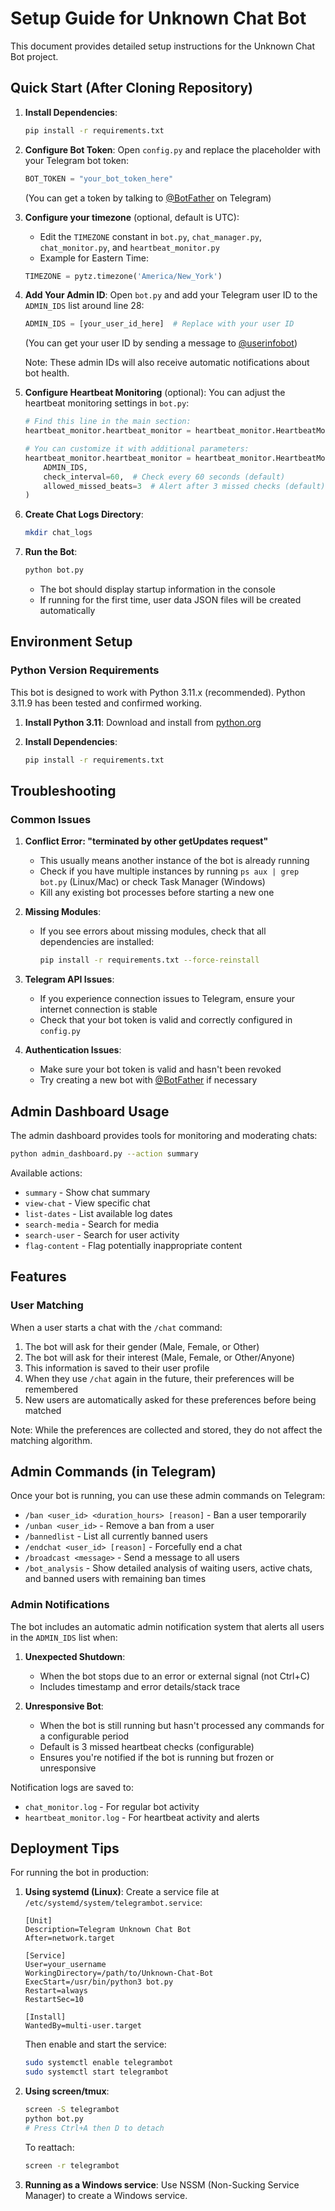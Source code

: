 # Setup Guide for Unknown Chat Bot

This document provides detailed setup instructions for the Unknown Chat Bot project.

## Quick Start (After Cloning Repository)

1. **Install Dependencies**:
   ```bash
   pip install -r requirements.txt
   ```

2. **Configure Bot Token**:
   Open `config.py` and replace the placeholder with your Telegram bot token:
   ```python
   BOT_TOKEN = "your_bot_token_here"
   ```
   (You can get a token by talking to [@BotFather](https://t.me/BotFather) on Telegram)

3. **Configure your timezone** (optional, default is UTC):
   - Edit the `TIMEZONE` constant in `bot.py`, `chat_manager.py`, `chat_monitor.py`, and `heartbeat_monitor.py`
   - Example for Eastern Time:
   ```python
   TIMEZONE = pytz.timezone('America/New_York')
   ```

4. **Add Your Admin ID**:
   Open `bot.py` and add your Telegram user ID to the `ADMIN_IDS` list around line 28:
   ```python
   ADMIN_IDS = [your_user_id_here]  # Replace with your user ID
   ```
   (You can get your user ID by sending a message to [@userinfobot](https://t.me/userinfobot))
   
   Note: These admin IDs will also receive automatic notifications about bot health.

5. **Configure Heartbeat Monitoring** (optional):
   You can adjust the heartbeat monitoring settings in `bot.py`:
   ```python
   # Find this line in the main section:
   heartbeat_monitor.heartbeat_monitor = heartbeat_monitor.HeartbeatMonitor(ADMIN_IDS)
   
   # You can customize it with additional parameters:
   heartbeat_monitor.heartbeat_monitor = heartbeat_monitor.HeartbeatMonitor(
       ADMIN_IDS,
       check_interval=60,  # Check every 60 seconds (default)
       allowed_missed_beats=3  # Alert after 3 missed checks (default)
   )
   ```

6. **Create Chat Logs Directory**:
   ```bash
   mkdir chat_logs
   ```

7. **Run the Bot**:
   ```bash
   python bot.py
   ```
   - The bot should display startup information in the console
   - If running for the first time, user data JSON files will be created automatically

## Environment Setup

### Python Version Requirements

This bot is designed to work with Python 3.11.x (recommended). Python 3.11.9 has been tested and confirmed working.

1. **Install Python 3.11**:
   Download and install from [python.org](https://www.python.org/downloads/)

2. **Install Dependencies**:
   ```bash
   pip install -r requirements.txt
   ```

## Troubleshooting

### Common Issues

1. **Conflict Error: "terminated by other getUpdates request"**
   - This usually means another instance of the bot is already running
   - Check if you have multiple instances by running `ps aux | grep bot.py` (Linux/Mac) or check Task Manager (Windows)
   - Kill any existing bot processes before starting a new one

2. **Missing Modules**:
   - If you see errors about missing modules, check that all dependencies are installed:
     ```bash
     pip install -r requirements.txt --force-reinstall
     ```

3. **Telegram API Issues**:
   - If you experience connection issues to Telegram, ensure your internet connection is stable
   - Check that your bot token is valid and correctly configured in `config.py`

4. **Authentication Issues**:
   - Make sure your bot token is valid and hasn't been revoked
   - Try creating a new bot with [@BotFather](https://t.me/BotFather) if necessary

## Admin Dashboard Usage

The admin dashboard provides tools for monitoring and moderating chats:

```bash
python admin_dashboard.py --action summary
```

Available actions:
- `summary` - Show chat summary
- `view-chat` - View specific chat
- `list-dates` - List available log dates
- `search-media` - Search for media
- `search-user` - Search for user activity
- `flag-content` - Flag potentially inappropriate content

## Features

### User Matching

When a user starts a chat with the `/chat` command:

1. The bot will ask for their gender (Male, Female, or Other)
2. The bot will ask for their interest (Male, Female, or Other/Anyone)
3. This information is saved to their user profile
4. When they use `/chat` again in the future, their preferences will be remembered
5. New users are automatically asked for these preferences before being matched

Note: While the preferences are collected and stored, they do not affect the matching algorithm.

## Admin Commands (in Telegram)

Once your bot is running, you can use these admin commands on Telegram:

- `/ban <user_id> <duration_hours> [reason]` - Ban a user temporarily
- `/unban <user_id>` - Remove a ban from a user
- `/bannedlist` - List all currently banned users
- `/endchat <user_id> [reason]` - Forcefully end a chat
- `/broadcast <message>` - Send a message to all users
- `/bot_analysis` - Show detailed analysis of waiting users, active chats, and banned users with remaining ban times

### Admin Notifications

The bot includes an automatic admin notification system that alerts all users in the `ADMIN_IDS` list when:

1. **Unexpected Shutdown**: 
   - When the bot stops due to an error or external signal (not Ctrl+C)
   - Includes timestamp and error details/stack trace
   
2. **Unresponsive Bot**: 
   - When the bot is still running but hasn't processed any commands for a configurable period
   - Default is 3 missed heartbeat checks (configurable)
   - Ensures you're notified if the bot is running but frozen or unresponsive

Notification logs are saved to:
- `chat_monitor.log` - For regular bot activity
- `heartbeat_monitor.log` - For heartbeat activity and alerts

## Deployment Tips

For running the bot in production:

1. **Using systemd (Linux)**:
   Create a service file at `/etc/systemd/system/telegrambot.service`:
   ```
   [Unit]
   Description=Telegram Unknown Chat Bot
   After=network.target

   [Service]
   User=your_username
   WorkingDirectory=/path/to/Unknown-Chat-Bot
   ExecStart=/usr/bin/python3 bot.py
   Restart=always
   RestartSec=10

   [Install]
   WantedBy=multi-user.target
   ```

   Then enable and start the service:
   ```bash
   sudo systemctl enable telegrambot
   sudo systemctl start telegrambot
   ```

2. **Using screen/tmux**:
   ```bash
   screen -S telegrambot
   python bot.py
   # Press Ctrl+A then D to detach
   ```

   To reattach:
   ```bash
   screen -r telegrambot
   ```

3. **Running as a Windows service**:
   Use NSSM (Non-Sucking Service Manager) to create a Windows service. 